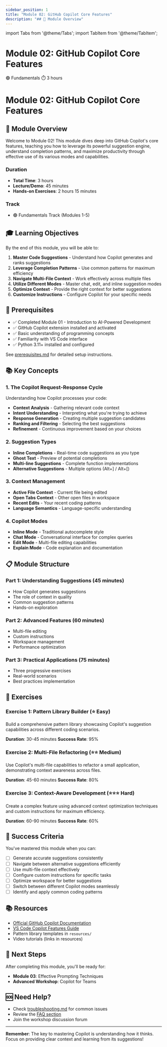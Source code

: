 ```yaml
---
sidebar_position: 1
title: "Module 02: GitHub Copilot Core Features"
description: "## 🎯 Module Overview"
---
```


import Tabs from '@theme/Tabs';
import TabItem from '@theme/TabItem';

# Module 02: GitHub Copilot Core Features

<div className="module-header">
  <div className="module-info">
    <span className="difficulty-badge beginner">🟢 Fundamentals</span>
    <span className="duration-badge">⏱️ 3 hours</span>
  </div>
</div>

# Module 02: GitHub Copilot Core Features

## 🎯 Module Overview

Welcome to Module 02! This module dives deep into GitHub Copilot's core features, teaching you how to leverage its powerful suggestion engine, understand completion patterns, and maximize productivity through effective use of its various modes and capabilities.

### Duration
- **Total Time**: 3 hours
- **Lecture/Demo**: 45 minutes
- **Hands-on Exercises**: 2 hours 15 minutes

### Track
- 🟢 Fundamentals Track (Modules 1-5)

## 🎓 Learning Objectives

By the end of this module, you will be able to:

1. **Master Code Suggestions** - Understand how Copilot generates and ranks suggestions
2. **Leverage Completion Patterns** - Use common patterns for maximum efficiency
3. **Navigate Multi-File Context** - Work effectively across multiple files
4. **Utilize Different Modes** - Master chat, edit, and inline suggestion modes
5. **Optimize Context** - Provide the right context for better suggestions
6. **Customize Instructions** - Configure Copilot for your specific needs

## 🔧 Prerequisites

- ✅ Completed Module 01 - Introduction to AI-Powered Development
- ✅ GitHub Copilot extension installed and activated
- ✅ Basic understanding of programming concepts
- ✅ Familiarity with VS Code interface
- ✅ Python 3.11+ installed and configured

See [prerequisites.md](prerequisites.md) for detailed setup instructions.

## 📚 Key Concepts

### 1. The Copilot Request-Response Cycle
Understanding how Copilot processes your code:
- **Context Analysis** - Gathering relevant code context
- **Intent Understanding** - Interpreting what you're trying to achieve
- **Response Generation** - Creating multiple suggestion candidates
- **Ranking and Filtering** - Selecting the best suggestions
- **Refinement** - Continuous improvement based on your choices

### 2. Suggestion Types
- **Inline Completions** - Real-time code suggestions as you type
- **Ghost Text** - Preview of potential completions
- **Multi-line Suggestions** - Complete function implementations
- **Alternative Suggestions** - Multiple options (Alt+] / Alt+[)

### 3. Context Management
- **Active File Context** - Current file being edited
- **Open Tabs Context** - Other open files in workspace
- **Recent Edits** - Your recent coding patterns
- **Language Semantics** - Language-specific understanding

### 4. Copilot Modes
- **Inline Mode** - Traditional autocomplete style
- **Chat Mode** - Conversational interface for complex queries
- **Edit Mode** - Multi-file editing capabilities
- **Explain Mode** - Code explanation and documentation

## 📋 Module Structure

### Part 1: Understanding Suggestions (45 minutes)
- How Copilot generates suggestions
- The role of context in quality
- Common suggestion patterns
- Hands-on exploration

### Part 2: Advanced Features (60 minutes)
- Multi-file editing
- Custom instructions
- Workspace management
- Performance optimization

### Part 3: Practical Applications (75 minutes)
- Three progressive exercises
- Real-world scenarios
- Best practices implementation

## 🚀 Exercises

### Exercise 1: Pattern Library Builder (⭐ Easy)
Build a comprehensive pattern library showcasing Copilot's suggestion capabilities across different coding scenarios.

**Duration**: 30-45 minutes
**Success Rate**: 95%

### Exercise 2: Multi-File Refactoring (⭐⭐ Medium)
Use Copilot's multi-file capabilities to refactor a small application, demonstrating context awareness across files.

**Duration**: 45-60 minutes
**Success Rate**: 80%

### Exercise 3: Context-Aware Development (⭐⭐⭐ Hard)
Create a complex feature using advanced context optimization techniques and custom instructions for maximum efficiency.

**Duration**: 60-90 minutes
**Success Rate**: 60%

## 🎯 Success Criteria

You've mastered this module when you can:
- [ ] Generate accurate suggestions consistently
- [ ] Navigate between alternative suggestions efficiently
- [ ] Use multi-file context effectively
- [ ] Configure custom instructions for specific tasks
- [ ] Optimize workspace for better suggestions
- [ ] Switch between different Copilot modes seamlessly
- [ ] Identify and apply common coding patterns

## 📚 Resources

- [Official GitHub Copilot Documentation](https://docs.github.com/copilot)
- [VS Code Copilot Features Guide](https://code.visualstudio.com/docs/copilot/overview)
- Pattern library templates in `resources/`
- Video tutorials (links in resources)

## 🔄 Next Steps

After completing this module, you'll be ready for:
- **Module 03**: Effective Prompting Techniques
- **Advanced Workshop**: Copilot for Teams

## 🆘 Need Help?

- Check [troubleshooting.md](/docs/guias/troubleshooting) for common issues
- Review the [FAQ section](/docs/guias/faq)
- Join the workshop discussion forum

---

**Remember**: The key to mastering Copilot is understanding how it thinks. Focus on providing clear context and learning from its suggestions!